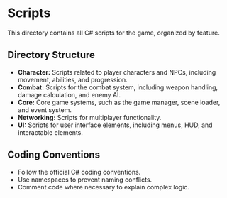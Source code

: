 # Scripts

This directory contains all C# scripts for the game, organized by feature.

## Directory Structure

- **Character:** Scripts related to player characters and NPCs, including movement, abilities, and progression.
- **Combat:** Scripts for the combat system, including weapon handling, damage calculation, and enemy AI.
- **Core:** Core game systems, such as the game manager, scene loader, and event system.
- **Networking:** Scripts for multiplayer functionality.
- **UI:** Scripts for user interface elements, including menus, HUD, and interactable elements.

## Coding Conventions

- Follow the official C# coding conventions.
- Use namespaces to prevent naming conflicts.
- Comment code where necessary to explain complex logic.